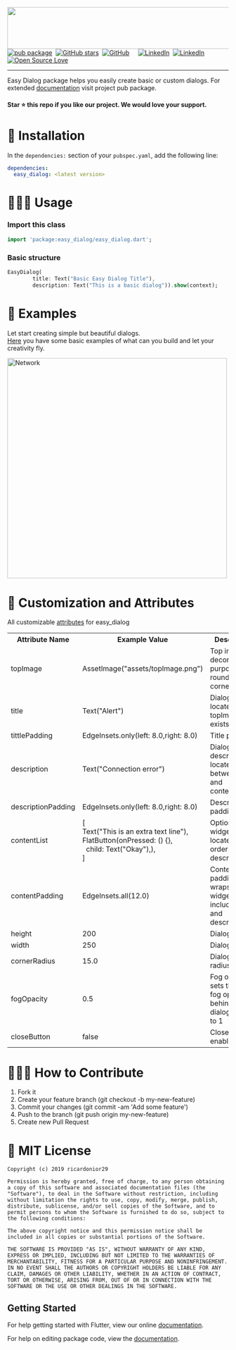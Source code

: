 <img src="https://raw.githubusercontent.com/ricardonior29/easy_dialog/master/example/assets/topImage.png" width="510" height="95" /><br>
[![pub package](https://img.shields.io/pub/v/easy_dialog.svg?color=orange&logo=flutter&logoColor=white)](https://pub.dartlang.org/packages/easy_dialog)&nbsp; [![GitHub stars](https://img.shields.io/github/stars/ricardonior29/easy_dialog.svg?color=blue&label=Stars&logo=GitHub)](https://github.com/ricardonior29/easy_dialog)&nbsp; [![GitHub](https://img.shields.io/github/license/ricardonior29/easy_dialog.svg?color=darkred&label=License)](https://github.com/ricardonior29/easy_dialog/blob/master/LICENSE) &nbsp; &nbsp; [![LinkedIn](https://img.shields.io/badge/LinkedIn-RN-informational.svg?logo=LinkedIn&color=0077b5)](https://www.linkedin.com/in/ricardo-ni%C3%B1o-113507183/)&nbsp; [![LinkedIn](https://img.shields.io/badge/LinkedIn-JD-informational.svg?logo=LinkedIn&color=0077b5)](https://www.linkedin.com/in/javier-duarte-269b82181/)
<br>[![Open Source Love](https://badges.frapsoft.com/os/v3/open-source.png?v=103)](https://opensource.org/) 

[comment]: # (https://github.com/ellerbrock/open-source-badges/)

---
Easy Dialog package helps you easily create basic or custom dialogs.
For extended  [documentation](https://pub.dartlang.org/documentation/easy_dialog/latest/easy_dialog/easy_dialog-library.html) visit project pub package.

#### Star ⭐  this repo if you like our project. We would love your support.

# 🔧 Installation
In the `dependencies:` section of your `pubspec.yaml`, add the following line:

```yaml
dependencies:
  easy_dialog: <latest version>
```

# 👨🏻‍💻 Usage

### Import this class

```dart
import 'package:easy_dialog/easy_dialog.dart';
```
### Basic structure
```dart
EasyDialog(
        title: Text("Basic Easy Dialog Title"),
        description: Text("This is a basic dialog")).show(context);
```

# 📲 Examples

Let start creating simple but beautiful dialogs. 
<br>[Here](https://github.com/ricardonior29/easy_dialog/tree/master/example) you have some basic examples of what can you build and let your creativity fly.

<img src="https://raw.githubusercontent.com/ricardonior29/easy_dialog/master/example/assets/examples_gif.gif" align = "" height = "500" alt="Network">



# 🎨 Customization and Attributes

All customizable [attributes](https://pub.dartlang.org/documentation/easy_dialog/latest/easy_dialog/EasyDialog-class.html) for easy_dialog

<table>
    <th>Attribute Name</th>
    <th>Example Value</th>
    <th>Description</th>
    <tr>
        <td>topImage</td>
        <td>AssetImage("assets/topImage.png")</td>
        <td>Top image for decoration purpose with rounded top corners</td>
    </tr>
    <tr>
        <td>title</td>
        <td>Text("Alert")</td>
        <td>Dialog title, located under topImage if exists</td>
    </tr>
    <tr>
        <td>tittlePadding</td>
        <td>EdgeInsets.only(left: 8.0,right: 8.0)</td>
        <td>Title padding</td>
    </tr>
    <tr>
        <td>description</td>
        <td>Text("Connection error")</td>
        <td>Dialog description, located between title and contentList</td>
    </tr>
    <tr>
        <td>descriptionPadding</td>
        <td>EdgeInsets.only(left: 8.0,right: 8.0)</td>
        <td>Description padding</td>
    </tr>
    <tr>
        <td>contentList</td>
        <td>[<br>
              Text("This is an extra text line"),
              FlatButton(onPressed: () {},<br>
              &nbsp; child: Text("Okay"),),<br>
              ]
        </td>
        <td>Optional widget list, located in order before description</td>
    </tr>
    <tr>
        <td>contentPadding</td>
        <td>EdgeInsets.all(12.0)</td>
        <td>Content padding. It wraps all widgets including title and description</td>
    </tr>
    <tr>
        <td>height</td>
        <td>200</td>
        <td>Dialog height</td>
    </tr>
    <tr>
        <td>width</td>
        <td>250</td>
        <td>Dialog width</td>
    </tr>
    <tr>
        <td>cornerRadius</td>
        <td>15.0</td>
        <td>Dialog corner radius</td>
    </tr>
    <tr>
        <td>fogOpacity</td>
        <td>0.5</td>
        <td>Fog opacity, sets the black fog opacity behind our dialog from 0 to 1</td>
    </tr>
    <tr>
        <td>closeButton</td>
        <td>false</td>
        <td>Close button enable/disable</td>
    </tr>
</table>

# 🙋🏻‍♂️ How to Contribute
1. Fork it
2. Create your feature branch (git checkout -b my-new-feature)
3. Commit your changes (git commit -am 'Add some feature')
4. Push to the branch (git push origin my-new-feature)
5. Create new Pull Request


# 📃 MIT License

    Copyright (c) 2019 ricardonior29

    Permission is hereby granted, free of charge, to any person obtaining a copy of this software and associated documentation files (the "Software"), to deal in the Software without restriction, including without limitation the rights to use, copy, modify, merge, publish, distribute, sublicense, and/or sell copies of the Software, and to permit persons to whom the Software is furnished to do so, subject to the following conditions:
    
    The above copyright notice and this permission notice shall be included in all copies or substantial portions of the Software.
    
    THE SOFTWARE IS PROVIDED "AS IS", WITHOUT WARRANTY OF ANY KIND, EXPRESS OR IMPLIED, INCLUDING BUT NOT LIMITED TO THE WARRANTIES OF MERCHANTABILITY, FITNESS FOR A PARTICULAR PURPOSE AND NONINFRINGEMENT. IN NO EVENT SHALL THE AUTHORS OR COPYRIGHT HOLDERS BE LIABLE FOR ANY CLAIM, DAMAGES OR OTHER LIABILITY, WHETHER IN AN ACTION OF CONTRACT, TORT OR OTHERWISE, ARISING FROM, OUT OF OR IN CONNECTION WITH THE SOFTWARE OR THE USE OR OTHER DEALINGS IN THE SOFTWARE.

## Getting Started

For help getting started with Flutter, view our online [documentation](https://flutter.io/).

For help on editing package code, view the [documentation](https://flutter.io/developing-packages/).